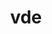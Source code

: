 ---
title: "vde"
layout: cache
categories: [package, develop]
meta: {"versions": ["2.3.3"], "compilers": ["apple-clang@=15.0.0"], "oss": ["ventura"], "platforms": ["darwin"], "targets": ["aarch64"], "stacks": ["developer-tools-darwin", "root"], "num_specs": 2, "num_specs_by_stack": {"root": 2, "developer-tools-darwin": 2}}
spec_details: [{"hash": "xowryo3yhn7jee5avcgjd3t5eioypnal", "compiler": "apple-clang@=15.0.0", "versions": ["2.3.3"], "os": "ventura", "platform": "darwin", "target": "aarch64", "variants": ["build_system=autotools"], "stacks": ["root", "developer-tools-darwin"], "size": "-", "tarball": "https://binaries.spack.io/develop/build_cache/darwin-ventura-aarch64/apple-clang-15.0.0/vde-2.3.3/darwin-ventura-aarch64-apple-clang-15.0.0-vde-2.3.3-xowryo3yhn7jee5avcgjd3t5eioypnal.spack"}, {"hash": "5zt46q7uuia6gw4i2ftwahujbxpjwfnj", "compiler": "apple-clang@=15.0.0", "versions": ["2.3.3"], "os": "ventura", "platform": "darwin", "target": "aarch64", "variants": ["build_system=autotools"], "stacks": ["root", "developer-tools-darwin"], "size": "-", "tarball": "https://binaries.spack.io/develop/build_cache/darwin-ventura-aarch64/apple-clang-15.0.0/vde-2.3.3/darwin-ventura-aarch64-apple-clang-15.0.0-vde-2.3.3-5zt46q7uuia6gw4i2ftwahujbxpjwfnj.spack"}]
---